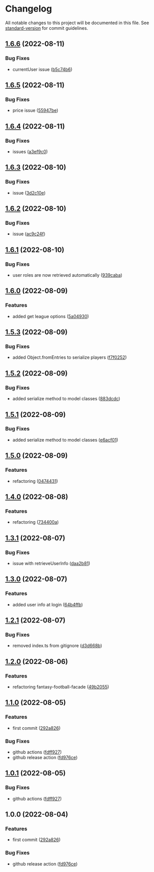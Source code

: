 # Changelog

All notable changes to this project will be documented in this file. See [standard-version](https://github.com/conventional-changelog/standard-version) for commit guidelines.

## [1.6.6](https://github.com/mancioshell/fantasy-football-client/compare/v1.6.5...v1.6.6) (2022-08-11)


### Bug Fixes

* currentUser issue ([b5c74b6](https://github.com/mancioshell/fantasy-football-client/commit/b5c74b641e689f52dff87a31cfe21813406c531e))

## [1.6.5](https://github.com/mancioshell/fantasy-football-client/compare/v1.6.4...v1.6.5) (2022-08-11)


### Bug Fixes

* price issue ([55947be](https://github.com/mancioshell/fantasy-football-client/commit/55947be8f77bf192135ddfcdf17e4239228a7bf4))

## [1.6.4](https://github.com/mancioshell/fantasy-football-client/compare/v1.6.3...v1.6.4) (2022-08-11)


### Bug Fixes

* issues ([a3ef9c0](https://github.com/mancioshell/fantasy-football-client/commit/a3ef9c0fe91b2933c5dd7446338d569f82d007e5))

## [1.6.3](https://github.com/mancioshell/fantasy-football-client/compare/v1.6.2...v1.6.3) (2022-08-10)


### Bug Fixes

* issue ([3d2c10e](https://github.com/mancioshell/fantasy-football-client/commit/3d2c10e7b527f963958086909a974658523a0580))

## [1.6.2](https://github.com/mancioshell/fantasy-football-client/compare/v1.6.1...v1.6.2) (2022-08-10)


### Bug Fixes

* issue ([ac9c24f](https://github.com/mancioshell/fantasy-football-client/commit/ac9c24f456d667f6b997edf2942047371faa5c36))

## [1.6.1](https://github.com/mancioshell/fantasy-football-client/compare/v1.6.0...v1.6.1) (2022-08-10)


### Bug Fixes

* user roles are now retrieved automatically ([939caba](https://github.com/mancioshell/fantasy-football-client/commit/939caba1df00ee63002478b3680a53acb46829f8))

## [1.6.0](https://github.com/mancioshell/fantasy-football-client/compare/v1.5.3...v1.6.0) (2022-08-09)


### Features

* added get league options ([5a04930](https://github.com/mancioshell/fantasy-football-client/commit/5a049304732bf5f0f19ab419582eeda3aa42de0d))

## [1.5.3](https://github.com/mancioshell/fantasy-football-client/compare/v1.5.2...v1.5.3) (2022-08-09)


### Bug Fixes

* added Object.fromEntries to serialize players ([f7f0252](https://github.com/mancioshell/fantasy-football-client/commit/f7f0252a5cd83956f67815d40f45ea95d85f83da))

## [1.5.2](https://github.com/mancioshell/fantasy-football-client/compare/v1.5.1...v1.5.2) (2022-08-09)


### Bug Fixes

* added serialize method to model classes ([883dcdc](https://github.com/mancioshell/fantasy-football-client/commit/883dcdc7dbb8abacd06eea52a836a11189c96739))

## [1.5.1](https://github.com/mancioshell/fantasy-football-client/compare/v1.5.0...v1.5.1) (2022-08-09)


### Bug Fixes

* added serialize method to model classes ([e6acf01](https://github.com/mancioshell/fantasy-football-client/commit/e6acf019215033b9defe77713d8e40ebf2cf9da4))

## [1.5.0](https://github.com/mancioshell/fantasy-football-client/compare/v1.4.0...v1.5.0) (2022-08-09)


### Features

* refactoring ([0474431](https://github.com/mancioshell/fantasy-football-client/commit/047443112dcf9bdcd9e49bb5eb1605fd7336a3a2))

## [1.4.0](https://github.com/mancioshell/fantasy-football-client/compare/v1.3.1...v1.4.0) (2022-08-08)


### Features

* refactoring ([734400a](https://github.com/mancioshell/fantasy-football-client/commit/734400ace4722faadf838bc472cf5242ddf3054d))

## [1.3.1](https://github.com/mancioshell/fantasy-football-client/compare/v1.3.0...v1.3.1) (2022-08-07)


### Bug Fixes

* issue with retrieveUserInfo ([daa2b81](https://github.com/mancioshell/fantasy-football-client/commit/daa2b816cb54183063f167df61dc071f2dbf7d62))

## [1.3.0](https://github.com/mancioshell/fantasy-football-client/compare/v1.2.1...v1.3.0) (2022-08-07)


### Features

* added user info at login ([64b4ffb](https://github.com/mancioshell/fantasy-football-client/commit/64b4ffbbdba6b2dd0b34a2a9429c24a7d461932d))

## [1.2.1](https://github.com/mancioshell/fantasy-football-client/compare/v1.2.0...v1.2.1) (2022-08-07)


### Bug Fixes

* removed index.ts from gitignore ([d3d668b](https://github.com/mancioshell/fantasy-football-client/commit/d3d668ba47fa65ec01eec59f61537d987c7eed3e))

## [1.2.0](https://github.com/mancioshell/fantasy-football-client/compare/v1.1.0...v1.2.0) (2022-08-06)


### Features

* refactoring fantasy-football-facade ([49b2055](https://github.com/mancioshell/fantasy-football-client/commit/49b205569e28a980f09c5c3d7e80f1b4302616b5))

## [1.1.0](https://github.com/mancioshell/fantasy-football-client/compare/v1.0.1...v1.1.0) (2022-08-05)


### Features

* first commit ([292a826](https://github.com/mancioshell/fantasy-football-client/commit/292a8268012468f44e0af0640dd3733e409c029f))


### Bug Fixes

* github actions ([fdff927](https://github.com/mancioshell/fantasy-football-client/commit/fdff9274d879480ac616e30aff4ae6dd49b5a561))
* github release action ([fd976ce](https://github.com/mancioshell/fantasy-football-client/commit/fd976cec6a13f0dfe30f63e424d3d02bd95ef52a))

## [1.0.1](https://github.com/mancioshell/fantasy-football-client/compare/v1.0.0...v1.0.1) (2022-08-05)


### Bug Fixes

* github actions ([fdff927](https://github.com/mancioshell/fantasy-football-client/commit/fdff9274d879480ac616e30aff4ae6dd49b5a561))

## 1.0.0 (2022-08-04)


### Features

* first commit ([292a826](https://github.com/mancioshell/fantasy-football-client/commit/292a8268012468f44e0af0640dd3733e409c029f))


### Bug Fixes

* github release action ([fd976ce](https://github.com/mancioshell/fantasy-football-client/commit/fd976cec6a13f0dfe30f63e424d3d02bd95ef52a))
